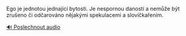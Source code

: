 
Ego je jednotou jednající bytosti. Je nespornou daností a nemůže být zrušeno či odčarováno nějakými spekulacemi a slovíčkařením.

[🔊 Poslechnout audio](/data/7-paragraphs/audio/chapter_19/para_002-Ego-je-jednotou-jednajc-bytosti-Je-nespornou-da.mp3)
